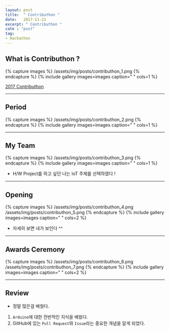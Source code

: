 ```yaml
---
layout: post
title:  " Contributhon "
date:   2017-11-21
excerpt: " Contributhon "
cate : "post"
tag:
- Hackathon
---
```


## What is Contributhon ?

{% capture images %}
	/assets/img/posts/contributhon_1.png
{% endcapture %}
{% include gallery images=images caption=" " cols=1 %}

[2017 Contributhon](https://contributhon.kr/)

---

## Period

{% capture images %}
	/assets/img/posts/contributhon_2.png
{% endcapture %}
{% include gallery images=images caption=" " cols=1 %}


---

## My Team

{% capture images %}
	/assets/img/posts/contributhon_3.png
{% endcapture %}
{% include gallery images=images caption=" " cols=1 %}

* H/W Project를 하고 싶던 나는 IoT 주제를 선택하였다 ! 

---

## Opening

{% capture images %}
	/assets/img/posts/contributhon_4.png
    /assets/img/posts/contributhon_5.png
{% endcapture %}
{% include gallery images=images caption=" " cols=2 %}

* 자세히 보면 내가 보인다 ^^

---

## Awards Ceremony

{% capture images %}
	/assets/img/posts/contributhon_6.png
    /assets/img/posts/contributhon_7.png
{% endcapture %}
{% include gallery images=images caption=" " cols=2 %}


---


## Review

* 정말 많은걸 배웠다.

1. `Arduino`에 대한 전반적인 지식을 배웠다.
2. GitHub에 있는 `Pull Request`와 `Issue`라는 중요한 개념을 알게 되었다.